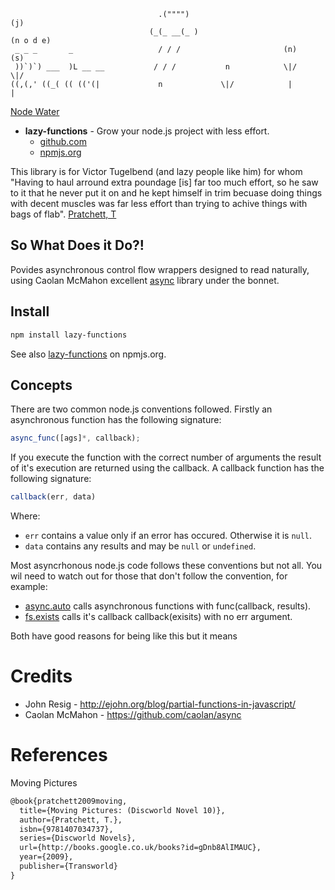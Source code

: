 ```
                                 .("""")                                      (j)
                               (_(_ __(_ )                                 (n o d e)
 _ _ _       _                   / / /                       (n)              (s)
 ))`)`) ___  )L __ __           / / /           n            \|/              \|/
((,(,' ((_( (( (('(|             n             \|/            |                |
```
[Node Water](https://github.com/aogriffiths/node-wtr)

* __lazy-functions__ - Grow your node.js project with less effort.
    * [github.com](https://github.com/aogriffiths/node-wtr-lazy-functions)
    * [npmjs.org](https://npmjs.org/package/lazy-functions)

This library is for Victor Tugelbend (and lazy people like him) for whom "Having to haul 
arround extra poundage \[is\] far too much effort, so he saw to it that he never put it 
on and he kept himself in trim becuase doing things with decent muscles was far less 
effort than trying to achive things with bags of flab". [Pratchett, T](#pratchett2009moving)

So What Does it Do?!
--------------------

Povides asynchronous control flow wrappers designed to read naturally, using 
Caolan McMahon excellent [async](https://github.com/caolan/async)  library under 
the bonnet.

Install
-------

```bash
npm install lazy-functions
```
See also [lazy-functions](https://npmjs.org/package/lazy-functions) on npmjs.org.

Concepts
--------

There are two common node.js conventions followed. Firstly an asynchronous function has the 
following signature:

```js
async_func([ags]*, callback);
```

If you execute the function with the correct number of arguments the result of it's 
execution are returned using the callback. A callback function has the following signature:

```js
callback(err, data)
```

Where:
* `err` contains a value only if an error has occured. Otherwise it is `null`.
* `data` contains any results and may be `null` or `undefined`.

Most asyncrhonous node.js code follows these conventions but not all. You wil need to watch
out for those that don't follow the convention, for example:

* [async.auto](https://github.com/caolan/async#auto) calls asynchronous functions with func(callback, results).
* [fs.exists](http://nodejs.org/api/fs.html#fs_fs_exists_path_callback) calls it's callback callback(exisits) with no err argument. 

Both have good reasons for being like this but it means 

Credits
=======
 
* John Resig - http://ejohn.org/blog/partial-functions-in-javascript/
* Caolan McMahon - https://github.com/caolan/async

References
==========

<a id="pratchett2009moving" name="pratchett2009moving"></a>Moving Pictures

```latex
@book{pratchett2009moving,
  title={Moving Pictures: (Discworld Novel 10)},
  author={Pratchett, T.},
  isbn={9781407034737},
  series={Discworld Novels},
  url={http://books.google.co.uk/books?id=gDnb8AlIMAUC},
  year={2009},
  publisher={Transworld}
}
```